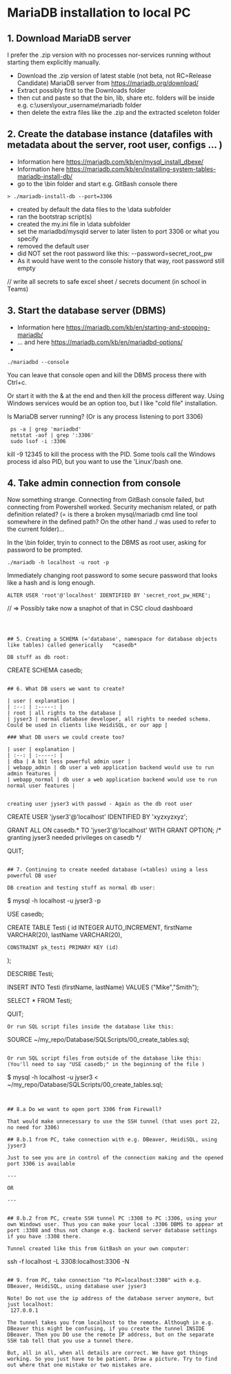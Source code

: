 # MariaDB installation to local PC

## 1. Download MariaDB server 

I prefer the .zip version with no processes nor-services running without starting them explicitly manually.

- Download the .zip version of latest stable (not beta, not RC=Release Candidate) MariaDB server from https://mariadb.org/download/ 
- Extract possibly first to the Downloads folder
- then cut and paste so that the bin, lib, share etc. folders will be inside e.g. c:\users\your_username\mariadb folder 
- then delete the extra files like the .zip and the extracted sceleton folder

## 2. Create the database instance (datafiles with metadata about the server, root user, configs ... )
- Information here https://mariadb.com/kb/en/mysql_install_dbexe/
- Information here https://mariadb.com/kb/en/installing-system-tables-mariadb-install-db/
- go to the \bin folder and start e.g. GitBash console there
```
> ./mariadb-install-db --port=3306
```
- created by default the data files to the \data subfolder
- ran the bootstrap script(s)
- created the my.ini file in \data subfolder
- set the mariadbd/mysqld server to later listen to port 3306 or what you specify
- removed the default user
- did NOT set the root password like this:     --password=secret_root_pw
- As it would have went to the console history that way, root password still empty

// write all secrets to safe excel sheet / secrets document (in school in Teams)


## 3. Start the database server (DBMS)
- Information here https://mariadb.com/kb/en/starting-and-stopping-mariadb/
- ... and here https://mariadb.com/kb/en/mariadbd-options/
- 
```./mariadbd --console```

You can leave that console open and kill the DBMS process there with Ctrl+c.

Or start it with the & at the end and then kill the process different way. Using Windows services would be an option too, but I like "cold file" installation.

Is MariaDB server running? (Or is any process listening to port 3306)
```
 ps -a | grep 'mariadbd'
 netstat -aof | grep ':3306'
 sudo lsof -i :3306
```

kill -9 12345    to kill the process with the PID. Some tools call the Windows process id also PID, but you want to use the 'Linux'/bash one.

## 4. Take admin connection from console

Now something strange. Connecting from GitBash console failed, but connecting from Powershell worked. Security mechanism related, or path definition related? (= is there a broken mysql/mariadb cmd line tool somewhere in the defined path? On the other hand ./ was used to refer to the current folder)...

In the \bin folder, tryin to connect to the DBMS as root user, asking for password to be prompted. 

```./mariadb -h localhost -u root -p```

Immediately changing root password to some secure password that looks like a hash and is long enough.
```
ALTER USER 'root'@'localhost' IDENTIFIED BY 'secret_root_pw_HERE';
```

// => Possibly take now a snaphot of that in CSC cloud dashboard
```



## 5. Creating a SCHEMA (='database', namespace for database objects like tables) called generically   *casedb*

DB stuff as db root:
```
CREATE SCHEMA casedb;
```

## 6. What DB users we want to create?

| user | explanation |
| :--: | :-----: |
| root | all rights to the database |
| jyser3 | normal database developer, all rights to needed schema. Could be used in clients like HeidiSQL, or our app |

### What DB users we could create too?

| user | explanation |
| :--: | :-----: |
| dba | A bit less powerful admin user |
| webapp_admin | db user a web application backend would use to run admin features |
| webapp_normal | db user a web application backend would use to run normal user features |


creating user jyser3 with passwd - Again as the db root user
```
CREATE USER 'jyser3'@'localhost' IDENTIFIED BY 'xyzxyzxyz';

GRANT ALL ON casedb.* TO 'jyser3'@'localhost' WITH GRANT OPTION;    /* granting jyser3 needed privileges on casedb */

QUIT;
```  

## 7. Continuing to create needed database (=tables) using a less powerful DB user

DB creation and testing stuff as normal db user:
```
$ mysql -h localhost -u jyser3 -p

USE casedb;

CREATE TABLE Testi 
(	id INTEGER AUTO_INCREMENT, 
	firstName VARCHAR(20),
	lastName VARCHAR(20),

	CONSTRAINT pk_testi PRIMARY KEY (id) 
);

DESCRIBE Testi;

INSERT INTO Testi 
	(firstName, lastName) 
		VALUES
	("Mike","Smith");

SELECT * FROM Testi;

QUIT;
```
Or run SQL script files inside the database like this:

```
SOURCE ~/my_repo/Database/SQLScripts/00_create_tables.sql;
```

Or run SQL script files from outside of the database like this:
(You'll need to say "USE casedb;" in the beginning of the file )

```
$ mysql -h localhost -u jyser3 < ~/my_repo/Database/SQLScripts/00_create_tables.sql;
```


## 8.a Do we want to open port 3306 from Firewall?

That would make unnecessary to use the SSH tunnel (that uses port 22, no need for 3306)

## 8.b.1 from PC, take connection with e.g. DBeaver, HeidiSQL, using jyser3

Just to see you are in control of the connection making and the opened port 3306 is available

---

OR

--- 


## 8.b.2 from PC, create SSH tunnel PC :3308 to PC :3306, using your own Windows user. Thus you can make your local :3306 DBMS to appear at port :3308 and thus not change e.g. backend server database settings if you have :3308 there.

Tunnel created like this from GitBash on your own computer:

```
ssh -f localhost -L 3308:localhost:3306 -N
```

## 9. from PC, take connection "to PC=localhost:3308" with e.g. DBeaver, HeidiSQL, using database user jyser3

Note! Do not use the ip address of the database server anymore, but just localhost:
 127.0.0.1

The tunnel takes you from localhost to the remote. Although in e.g. DBeaver this might be confusing, if you create the tunnel INSIDE DBeaver. Then you DO use the remote IP address, but on the separate SSH tab tell that you use a tunnel there.

But, all in all, when all details are correct. We have got things working. So you just have to be patient. Draw a picture. Try to find out where that one mistake or two mistakes are.



